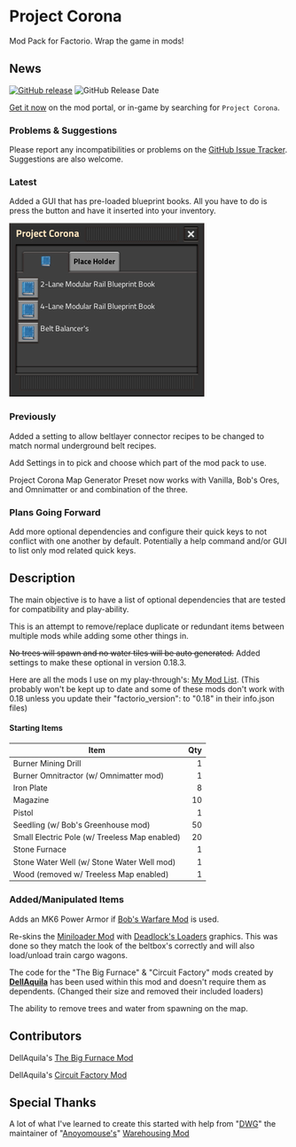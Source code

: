 # Project Corona

Mod Pack for Factorio.  Wrap the game in mods!

## News

[![GitHub release][badge-latest-release]][github-latest-release]
![GitHub Release Date][badge-release-date]

[Get it now][mod-portal-entry] on the mod portal, or in-game by searching for `Project Corona`.

### Problems & Suggestions

Please report any incompatibilities or problems on the [GitHub Issue Tracker][issue-tracker].  Suggestions are also welcome.

<!--
### Translations!

Place Holder
-->

### Latest

Added a GUI that has pre-loaded blueprint books.  All you have to do is press the button and have it inserted into your inventory.

![GUI][readme-image-1]

### Previously

Added a setting to allow beltlayer connector recipes to be changed to match normal underground belt recipes.

Add Settings in to pick and choose which part of the mod pack to use.

Project Corona Map Generator Preset now works with Vanilla, Bob's Ores, and Omnimatter or and combination of the three.

### Plans Going Forward

Add more optional dependencies and configure their quick keys to not conflict with one another by default.  Potentially a help command and/or GUI to list only mod related quick keys.

## Description

The main objective is to have a list of optional dependencies that are tested for compatibility and play-ability.

This is an attempt to remove/replace duplicate or redundant items between multiple mods while adding some other things in.

~~No trees will spawn and no water tiles will be auto generated.~~ Added settings to make these optional in version 0.18.3.

Here are all the mods I use on my play-through's: [My Mod List][personal-mod-list]. (This probably won't be kept up to date and some of these mods don't work with 0.18 unless you update their "factorio_version": to "0.18" in their info.json files)

#### Starting Items

Item|Qty
---|---:
Burner Mining Drill | 1
Burner Omnitractor (w/ Omnimatter mod) | 1
Iron Plate | 8
Magazine | 10
Pistol | 1
Seedling (w/ Bob's Greenhouse mod) | 50
Small Electric Pole (w/ Treeless Map enabled) | 20
Stone Furnace | 1
Stone Water Well (w/ Stone Water Well mod) | 1
Wood (removed w/ Treeless Map enabled) | 1

### Added/Manipulated Items

Adds an MK6 Power Armor if [Bob's Warfare Mod][bobwarfare-mod-page] is used.

Re-skins the [Miniloader Mod][miniloader-mod-page] with [Deadlock's Loaders][deadlock-mod-page] graphics.  This was done so they match the look of the beltbox's correctly and will also load/unload train cargo wagons.

The code for the "The Big Furnace" & "Circuit Factory" mods created by **[DellAquila][dellaquila-page]** has been used within this mod and doesn't require them as dependents. (Changed their size and removed their included loaders)

The ability to remove trees and water from spawning on the map.

## Contributors

DellAquila's [The Big Furnace Mod][the-big-furnace-mod]

DellAquila's [Circuit Factory Mod][circuit-factory-mod]

## Special Thanks

A lot of what I've learned to create this started with help from "[DWG][dwg-github-page]" the maintainer of "[Anoyomouse's][Anoyomouse-github-page]" [Warehousing Mod][warehousing-mod-page]

  [dellaquila-page]: https://mods.factorio.com/user/dellaquila
  [the-big-furnace-mod]: https://mods.factorio.com/mod/TheBigFurnace
  [circuit-factory-mod]: https://mods.factorio.com/mod/CircuitFactory
  
  [warehousing-mod-page]: https://mods.factorio.com/mod/Warehousing
  [dwg-github-page]: https://github.com/dgw
  [Anoyomouse-github-page]: https://github.com/Anoyomouse
  
  [bobwarfare-mod-page]: https://mods.factorio.com/mod/bobwarfare
  
  [miniloader-mod-page]: https://mods.factorio.com/mod/miniloader
  
  [deadlock-mod-page]: https://mods.factorio.com/mod/deadlock-beltboxes-loaders
  
  [mod-portal-entry]: https://mods.factorio.com/mod/project-corona
  [personal-mod-list]: https://github.com/Project-Corona/Project-Corona/blob/master/mod-list.txt
  <!--[forum-thread]:--> 
  
  [github-latest-release]: https://github.com/Project-Corona/Project-Corona/releases/latest
  [issue-tracker]: https://github.com/Project-Corona/Project-Corona/issues
   
  [badge-latest-release]: https://img.shields.io/github/v/release/project-corona/project-corona.svg?label=current+version
  [badge-release-date]: https://img.shields.io/github/release-date/project-corona/project-corona.svg?label=released
  
  [readme-image-1]: https://raw.githubusercontent.com/Project-Corona/Project-Corona/master/GUI-Image.jpg
  